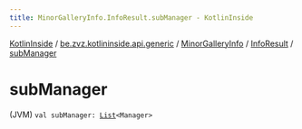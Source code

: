 ```yaml
---
title: MinorGalleryInfo.InfoResult.subManager - KotlinInside
---
```


[KotlinInside](../../../index.html) / [be.zvz.kotlininside.api.generic](../../index.html) / [MinorGalleryInfo](../index.html) / [InfoResult](index.html) / [subManager](./sub-manager.html)

# subManager

(JVM) `val subManager: `[`List`](https://kotlinlang.org/api/latest/jvm/stdlib/kotlin.collections/-list/index.html)`<Manager>`